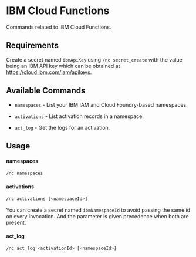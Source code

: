 # IBM Cloud Functions

Commands related to IBM Cloud Functions.

## Requirements

Create a secret named `ibmApiKey` using `/nc secret_create` with the value being an IBM API key which can be obtained at https://cloud.ibm.com/iam/apikeys.

## Available Commands

- `namespaces` - List your IBM IAM and Cloud Foundry-based namespaces.

- `activations` - List activation records in a namespace.

- `act_log` - Get the logs for an activation.

## Usage

#### namespaces

```sh
/nc namespaces
```

#### activations

```sh
/nc activations [<namespaceId>]
```

You can create a secret named `ibmNamespaceId` to avoid passing the same id on every invocation. And the parameter is given precedence when both are present.

#### act_log

```sh
/nc act_log <activationId> [<namespaceId>]
```
